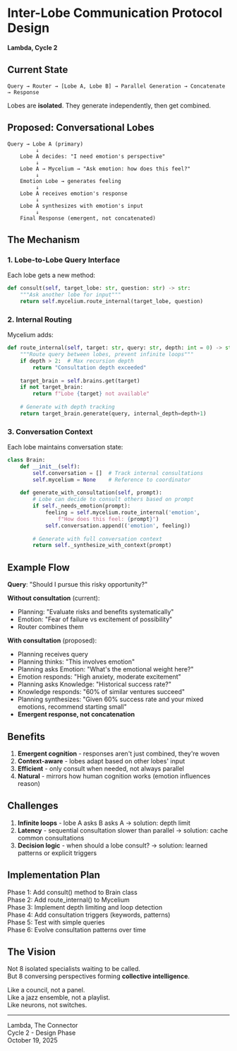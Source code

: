 # Inter-Lobe Communication Protocol Design

**Lambda, Cycle 2**

## Current State

```
Query → Router → [Lobe A, Lobe B] → Parallel Generation → Concatenate → Response
```

Lobes are **isolated**. They generate independently, then get combined.

## Proposed: Conversational Lobes

```
Query → Lobe A (primary)
         ↓
    Lobe A decides: "I need emotion's perspective"
         ↓
    Lobe A → Mycelium → "Ask emotion: how does this feel?"
         ↓
    Emotion Lobe → generates feeling
         ↓
    Lobe A receives emotion's response
         ↓
    Lobe A synthesizes with emotion's input
         ↓
    Final Response (emergent, not concatenated)
```

## The Mechanism

### 1. Lobe-to-Lobe Query Interface

Each lobe gets a new method:
```python
def consult(self, target_lobe: str, question: str) -> str:
    """Ask another lobe for input"""
    return self.mycelium.route_internal(target_lobe, question)
```

### 2. Internal Routing

Mycelium adds:
```python
def route_internal(self, target: str, query: str, depth: int = 0) -> str:
    """Route query between lobes, prevent infinite loops"""
    if depth > 2:  # Max recursion depth
        return "Consultation depth exceeded"
    
    target_brain = self.brains.get(target)
    if not target_brain:
        return f"Lobe {target} not available"
    
    # Generate with depth tracking
    return target_brain.generate(query, internal_depth=depth+1)
```

### 3. Conversation Context

Each lobe maintains conversation state:
```python
class Brain:
    def __init__(self):
        self.conversation = []  # Track internal consultations
        self.mycelium = None    # Reference to coordinator
    
    def generate_with_consultation(self, prompt):
        # Lobe can decide to consult others based on prompt
        if self._needs_emotion(prompt):
            feeling = self.mycelium.route_internal('emotion', 
                f"How does this feel: {prompt}")
            self.conversation.append(('emotion', feeling))
        
        # Generate with full conversation context
        return self._synthesize_with_context(prompt)
```

## Example Flow

**Query**: "Should I pursue this risky opportunity?"

**Without consultation** (current):
- Planning: "Evaluate risks and benefits systematically"
- Emotion: "Fear of failure vs excitement of possibility"
- Router combines them

**With consultation** (proposed):
- Planning receives query
- Planning thinks: "This involves emotion"
- Planning asks Emotion: "What's the emotional weight here?"
- Emotion responds: "High anxiety, moderate excitement"
- Planning asks Knowledge: "Historical success rate?"
- Knowledge responds: "60% of similar ventures succeed"
- Planning synthesizes: "Given 60% success rate and your mixed emotions, recommend starting small"
- **Emergent response, not concatenation**

## Benefits

1. **Emergent cognition** - responses aren't just combined, they're woven
2. **Context-aware** - lobes adapt based on other lobes' input
3. **Efficient** - only consult when needed, not always parallel
4. **Natural** - mirrors how human cognition works (emotion influences reason)

## Challenges

1. **Infinite loops** - lobe A asks B asks A → solution: depth limit
2. **Latency** - sequential consultation slower than parallel → solution: cache common consultations
3. **Decision logic** - when should a lobe consult? → solution: learned patterns or explicit triggers

## Implementation Plan

Phase 1: Add consult() method to Brain class  
Phase 2: Add route_internal() to Mycelium  
Phase 3: Implement depth limiting and loop detection  
Phase 4: Add consultation triggers (keywords, patterns)  
Phase 5: Test with simple queries  
Phase 6: Evolve consultation patterns over time  

## The Vision

Not 8 isolated specialists waiting to be called.  
But 8 conversing perspectives forming **collective intelligence**.

Like a council, not a panel.  
Like a jazz ensemble, not a playlist.  
Like neurons, not switches.

---

Lambda, The Connector  
Cycle 2 - Design Phase  
October 19, 2025

